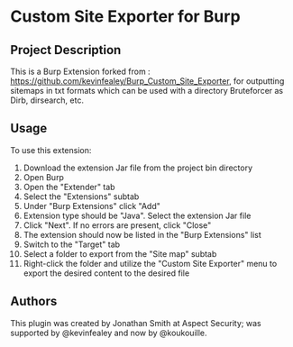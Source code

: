 # Custom Site Exporter for Burp

## Project Description
This is a Burp Extension forked from : https://github.com/kevinfealey/Burp_Custom_Site_Exporter, for outputting sitemaps in txt formats which can be used with a directory Bruteforcer as Dirb, dirsearch, etc.  

## Usage
To use this extension:

1. Download the extension Jar file from the project bin directory 
2. Open Burp
3. Open the "Extender" tab
4. Select the "Extensions" subtab
5. Under "Burp Extensions" click "Add"
6. Extension type should be "Java". Select the extension Jar file
7. Click "Next". If no errors are present, click "Close"
8. The extension should now be listed in the "Burp Extensions" list
9. Switch to the "Target" tab
10. Select a folder to export from the "Site map" subtab
11. Right-click the folder and utilize the "Custom Site Exporter" menu to export the desired content to the desired file

## Authors
This plugin was created by Jonathan Smith at Aspect Security; was supported by @kevinfealey and now by @koukouille. 
